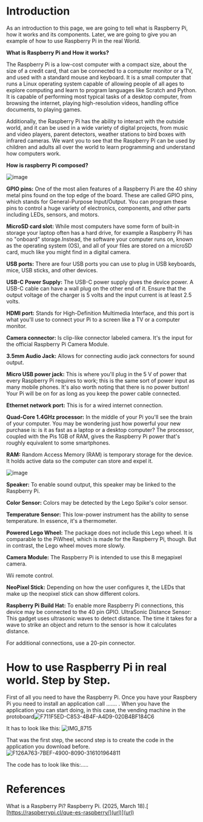 # Introduction
 As an introduction to this page, we are going to tell what is Raspberry Pi, how it works and its components. Later, we are going to give you an example of how to use Raspberry Pi in the real World.

**What is Raspberry Pi and How it works?**


 The Raspberry Pi is a low-cost computer with a compact size, about the size of a credit card, that can be connected to a computer monitor or a TV, and used with a standard mouse and keyboard. It is a small computer that runs a Linux operating system capable of allowing people of all ages to explore computing and learn to program languages like Scratch and Python. It is capable of performing most typical tasks of a desktop computer, from browsing the internet, playing high-resolution videos, handling office documents, to playing games.
 
Additionally, the Raspberry Pi has the ability to interact with the outside world, and it can be used in a wide variety of digital projects, from music and video players, parent detectors, weather stations to bird boxes with infrared cameras. We want you to see that the Raspberry Pi can be used by children and adults all over the world to learn programming and understand how computers work.

**How is raspberry Pi composed?**

![image](https://github.com/user-attachments/assets/b9baab3a-0a35-4885-9b90-197973e50493)

**GPIO pins:** One of the most alien features of a Raspberry Pi are the 40 shiny metal pins found on the top edge of the board. These are called GPIO pins, which stands for General-Purpose Input/Output. You can program these pins to control a huge variety of electronics, components, and other parts including LEDs, sensors, and motors.

**MicroSD card slot:** While most computers have some form of built-in storage your laptop often has a hard drive, for example a Raspberry Pi has no "onboard" storage.Instead, the software your computer runs on, known as the operating system (OS), and all of your files are stored on a microSD card, much like you might find in a digital camera.

**USB ports:** There are four USB ports you can use to plug in USB keyboards, mice, USB sticks, and other devices.

**USB-C Power Supply:** The USB-C power supply gives the device power. A USB-C cable can have a wall plug on the other end of it. Ensure that the output voltage of the charger is 5 volts and the input current is at least 2.5 volts.

**HDMI port:** Stands for High-Definition Multimedia Interface, and this port is what you'll use to connect your Pi to a screen like a TV or a computer monitor.

**Camera connector:** Is clip-like connector labeled camera. It's the input for the official Raspberry Pi Camera Module.

**3.5mm Audio Jack:** Allows for connecting audio jack connectors for sound output.

**Micro USB power jack:** This is where you'll plug in the 5 V of power that every Raspberry Pi requires to work; this is the same sort of power input as many mobile phones. It's also worth noting that there is no power button! Your Pi will be on for as long as you keep the power cable connected.

**Ethernet network port:** This is for a wired internet connection.

**Quad-Core 1.4GHz processor:** In the middle of your Pi you'll see the brain of your computer. You may be wondering just how powerful your new purchase is: is it as fast as a laptop or a desktop computer? The processor, coupled with the Pis 1GB of RAM, gives the Raspberry Pi power that's roughly equivalent to some smartphones.

**RAM:** Random Access Memory (RAM) is temporary storage for the device. It holds active data so the computer can store and expel it.


![image](https://github.com/user-attachments/assets/fead2fa3-8a70-481a-8344-8d4e50d54c6b)

**Speaker:** To enable sound output, this speaker may be linked to the Raspberry Pi.

**Color Sensor:** Colors may be detected by the Lego Spike's color sensor.

**Temperature Sensor:** This low-power instrument has the ability to sense temperature. In essence, it's a thermometer.

**Powered Lego Wheel:** The package does not include this Lego wheel. It is comparable to the PiWheel, which is made for the Raspberry Pi, though. But in contrast, the Lego wheel moves more slowly.

**Camera Module:** The Raspberry Pi is intended to use this 8 megapixel camera.

Wii remote control.

**NeoPixel Stick:** Depending on how the user configures it, the LEDs that make up the neopixel stick can show different colors.

**Raspberry Pi Build Hat:** To enable more Raspberry Pi connections, this device may be connected to the 40 pin GPIO. UltraSonic Distance Sensor: This gadget uses ultrasonic waves to detect distance. The time it takes for a wave to strike an object and return to the sensor is how it calculates distance.

For additional connections, use a 20-pin connector.


# How to use Raspberry Pi in real world. Step by Step.

First of all you need to have the Raspberry Pi. Once you have your Raspbery Pi you need to install an application call ....... . When you have the application you can start doing, in this case, the vending machine in the protoboard![F711F5ED-C853-4B4F-A4D9-020B4BF184C6](https://github.com/user-attachments/assets/1a51863a-650c-421b-98f6-96d4ce8cac63)


It has to look like this:
![IMG_8715](https://github.com/user-attachments/assets/c1da8391-6deb-41d7-9ae0-ffc1c33e80f6)

That was the first step, the second step is to create the code in the application you download before. ![F126A763-7BEF-4900-8090-316101964811](https://github.com/user-attachments/assets/d2e9b11b-ca23-4a57-8898-fb2c7f61afe9)

The code has to look like this:.....

# References

What is a Raspberry Pi? Raspberry Pi. (2025, March 18).[ [https://raspberrypi.cl/que-es-raspberry/](url)](url)

